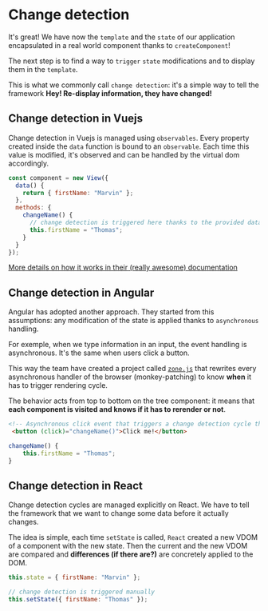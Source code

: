 # Change detection

It's great! We have now the `template` and the `state` of our application encapsulated in a real world component thanks to `createComponent`!

The next step is to find a way to `trigger` `state` modifications and to display them in the `template`.

This is what we commonly call `change detection`: it's a simple way to tell the framework **Hey! Re-display information, they have changed!**

## Change detection in Vuejs

Change detection in Vuejs is managed using `observables`. Every property created inside the `data` function is
bound to an `observable`. Each time this value is modified, it's observed and can be handled by the virtual dom accordingly.

```javascript
const component = new View({
  data() {
    return { firstName: "Marvin" };
  },
  methods: {
    changeName() {
      // change detection is triggered here thanks to the provided data function
      this.firstName = "Thomas";
    }
  }
});
```

[More details on how it works in their (really awesome) documentation](https://vuejs.org/v2/guide/reactivity.html)

## Change detection in Angular

Angular has adopted another approach. They started from this assumptions: any modification of the state is applied
thanks to `asynchronous` handling.

For exemple, when we type information in an input, the event handling is asynchronous. It's the same when users click a button.

This way the team have created a project called [`zone.js`](https://github.com/angular/zone.js/) that rewrites every asynchronous handler of the browser
(monkey-patching) to know **when** it has to trigger rendering cycle.

The behavior acts from top to bottom on the tree component: it means that **each component is visited and knows if it has to rerender or not**.

```html
<!-- Asynchronous click event that triggers a change detection cycle thanks to zone.js -->
 <button (click)="changeName()">Click me!</button>
```

```javascript
changeName() {
	this.firstName = "Thomas";
}
```

## Change detection in React

Change detection cycles are managed explicitly on React. We have to tell the framework that we want to change some data before it actually changes.

The idea is simple, each time `setState` is called, `React` created a new VDOM of a component with the new state. Then the current and the new VDOM are compared and
**differences (if there are?)** are concretely applied to the DOM.

```jsx
this.state = { firstName: "Marvin" };

// change detection is triggered manually
this.setState({ firstName: "Thomas" });
```
